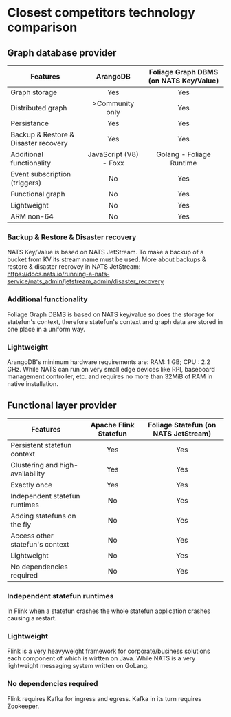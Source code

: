 # Closest competitors technology comparison

## Graph database provider
| Features | ArangoDB | Foliage Graph DBMS (on NATS Key/Value) |
|----------|:-------------:|:------:|
| Graph storage |  Yes | Yes |
| Distributed graph |    >Community only   | Yes |
| Persistance | Yes | Yes |
| Backup & Restore & Disaster recovery | Yes | Yes |
| Additional functionality | JavaScript (V8) - Foxx | Golang - Foliage Runtime |
| Event subscription (triggers) | No | Yes |
| Functional graph | No | Yes |
| Lightweight | No | Yes |
| ARM non-64 | No | Yes |

### Backup & Restore & Disaster recovery
NATS Key/Value is based on NATS JetStream. To make a backup of a bucket from KV its stream name must be used. More about backups & restore & disaster recrovey in NATS JetStream:  
https://docs.nats.io/running-a-nats-service/nats_admin/jetstream_admin/disaster_recovery

### Additional functionality
Foliage Graph DBMS is based on NATS key/value so does the storage for statefun's context, therefore statefun's context and graph data are stored in one place in a uniform way.

### Lightweight
ArangoDB's minimum hardware requirements are: RAM: 1 GB; CPU : 2.2 GHz. While NATS can run on very small edge devices like RPI, baseboard management controller, etc. and requires no more than 32MiB of RAM in native installation.

## Functional layer provider
| Features | Apache Flink Statefun | Foliage Statefun (on NATS JetStream) |
|----------|:-------------:|:------:|
| Persistent statefun context | Yes | Yes |
| Clustering and high-availability | Yes | Yes |
| Exactly once | Yes | Yes |
| Independent statefun runtimes | No | Yes |
| Adding statefuns on the fly | No | Yes |
| Access other statefun's context | No | Yes |
| Lightweight | No | Yes |
| No dependencies required | No | Yes |

### Independent statefun runtimes
In Flink when a statefun crashes the whole statefun application crashes causing a restart.

### Lightweight
Flink is a very heavyweight framework for corporate/business solutions each component of which is wirtten on Java. While NATS is a very lightweight messaging system written on GoLang.

### No dependencies required
Flink requires Kafka for ingress and egress. Kafka in its turn requires Zookeeper.

